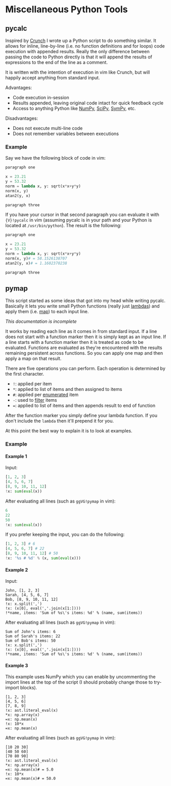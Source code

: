 # Miscellaneous Python Tools

## pycalc

Inspired by [Crunch](http://ryanpcarney.com/technologblog/crunch-gets-crunchier-with-v20) I wrote up a Python script to do something similar. It allows for inline, line-by-line (i.e. no function definitions and for loops) code execution with appended results. Really the only difference between passing the code to Python directly is that it will append the results of expressions to the end of the line as a comment.

It is written with the intention of execution in vim like Crunch, but will happily accept anything from standard input.

Advantages:

* Code execution in-session
* Results appended, leaving original code intact for quick feedback cycle
* Access to anything Python like [NumPy](http://www.numpy.org/), [SciPy](http://www.scipy.org/), [SymPy](http://sympy.org/en/index.html), etc.

Disadvantages:

* Does not execute multi-line code
* Does not remember variables between executions

### Example

Say we have the following block of code in vim:

```python
paragraph one

x = 23.21
y = 53.32
norm = lambda x, y: sqrt(x*x+y*y)
norm(x, y)
atan2(y, x)

paragraph three
```

If you have your cursor in that second paragraph you can evaluate it with `{V}!pycalc` in vim (assuming pycalc is in your path and your Python is located at `/usr/bin/python`). The result is the following:

```python
paragraph one

x = 23.21
y = 53.32
norm = lambda x, y: sqrt(x*x+y*y)
norm(x, y)# = 58.1526138707
atan2(y, x)# = 1.1602370238

paragraph three
```

## pymap

This script started as some ideas that got into my head while writing pycalc. Basically it lets you write small Python functions (really just [lambdas](http://docs.python.org/2/reference/expressions.html#lambda)) and apply them (i.e. [map](http://docs.python.org/2/library/functions.html#map)) to each input line.

*This documentation is incomplete*

It works by reading each line as it comes in from standard input. If a line does not start with a function marker then it is simply kept as an input line. If a line starts with a function marker then it is treated as code to be evaluated. Functions are evaluated as they're encountered with the results remaining persistent across functions. So you can apply one map and then apply a map on that result.

There are five operations you can perform. Each operation is determined by the first character.

* `!`: applied per item
* `*`: applied to list of items and then assigned to items
* `#`: applied per [enumerated](http://docs.python.org/2/library/functions.html#enumerate) item
* `-`: used to [filter](http://docs.python.org/2/library/functions.html#filter) items
* `=`: applied to list of items and then appends result to end of function

After the function marker you simply define your lambda function. If you don't include the `lambda` then it'll prepend it for you.

At this point the best way to explain it is to look at examples.

### Example

#### Example 1

Input:

```python
[1, 2, 3]
[4, 5, 6, 7]
[8, 9, 10, 11, 12]
!x: sum(eval(x))
```

After evaluating all lines (such as `ggVG!pymap` in vim):

```python
6
22
50
!x: sum(eval(x))
```

If you prefer keeping the input, you can do the following:

```python
[1, 2, 3] # 6
[4, 5, 6, 7] # 22
[8, 9, 10, 11, 12] # 50
!x: '%s # %d' % (x, sum(eval(x)))
```

#### Example 2

Input:

```text
John, [1, 2, 3]
Sarah, [4, 5, 6, 7]
Bob, [8, 9, 10, 11, 12]
!x: x.split(',')
!x: (x[0], eval(','.join(x[1:])))
!*name, items: 'Sum of %s\'s items: %d' % (name, sum(items))
```

After evaluating all lines (such as `ggVG!pymap` in vim):

```text
Sum of John's items: 6
Sum of Sarah's items: 22
Sum of Bob's items: 50
!x: x.split(',')
!x: (x[0], eval(','.join(x[1:])))
!*name, items: 'Sum of %s\'s items: %d' % (name, sum(items))
```

#### Example 3

This example uses NumPy which you can enable by uncommenting the import lines at the top of the script (I should probably change those to try-import blocks).

```
[1, 2, 3]
[4, 5, 6]
[7, 8, 9]
!x: ast.literal_eval(x)
*x: np.array(x)
=x: np.mean(x)
!x: 10*x
=x: np.mean(x)
```

After evaluating all lines (such as `ggVG!pymap` in vim):

```
[10 20 30]
[40 50 60]
[70 80 90]
!x: ast.literal_eval(x)
*x: np.array(x)
=x: np.mean(x)# = 5.0
!x: 10*x
=x: np.mean(x)# = 50.0
```
